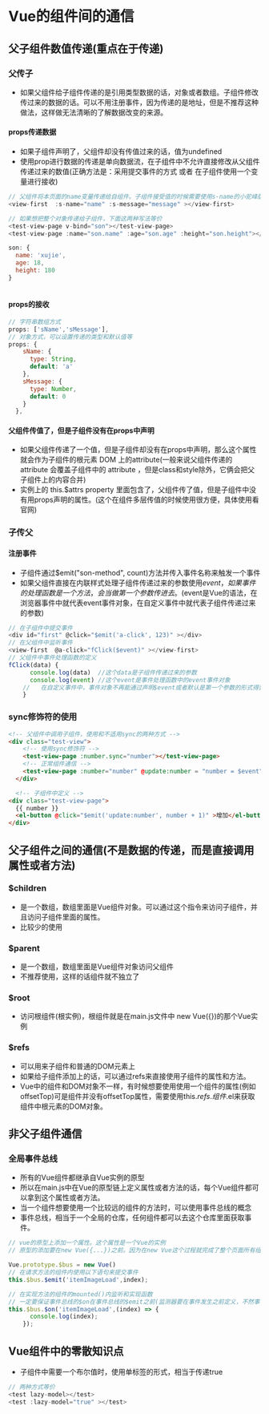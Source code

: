 # Vue的组件间的通信

## 父子组件数值传递(重点在于传递)

### 父传子

* 如果父组件给子组件传递的是引用类型数据的话，对象或者数组。子组件修改传过来的数据的话。可以不用注册事件，因为传递的是地址，但是不推荐这种做法，这样做无法清晰的了解数据改变的来源。

#### props传递数据

* 如果子组件声明了，父组件却没有传值过来的话，值为undefined
* 使用prop进行数据的传递是单向数据流，在子组件中不允许直接修改从父组件传递过来的数值(正确方法是：采用提交事件的方式 或者 在子组件使用一个变量进行接收)

```js
// 父组件将本页面的name变量传递给自组件。子组件接受值的时候需要使用s-name的小驼峰版本sName接收
<view-first  :s-name="name" :s-message="message" ></view-first>

// 如果想把整个对象传递给子组件，下面这两种写法等价
<test-view-page v-bind="son"></test-view-page>
<test-view-page :name="son.name" :age="son.age" :height="son.height"></test-view-page>

son: {
  name: 'xujie',
  age: 18,
  height: 180
}
    
```

#### props的接收

```js
// 字符串数组方式
props: ['sName','sMessage'],
// 对象方式，可以设置传递的类型和默认值等
props: {
    sName: {
      type: String,
      default: 'a'
    },
    sMessage: {
      type: Number,
      default: 0
    }
  },
```

#### 父组件传值了，但是子组件没有在props中声明

* 如果父组件传递了一个值，但是子组件却没有在props中声明，那么这个属性就会作为子组件的根元素 DOM 上的attribute(一般来说父组件传递的 attribute 会覆盖子组件中的 attribute ，但是class和style除外，它俩会把父子组件上的内容合并)
* 实例上的 this.$attrs property 里面包含了，父组件传了值，但是子组件中没有用props声明的属性。(这个在组件多层传值的时候使用很方便，具体使用看官网)

### 子传父

#### 注册事件

* 子组件通过$emit("son-method", count)方法并传入事件名称来触发一个事件
* 如果父组件直接在内联样式处理子组件传递过来的参数使用$event，如果事件的处理函数是一个方法，会当做第一个参数传进去。($event是Vue的语法，在浏览器事件中就代表event事件对象，在自定义事件中就代表子组件传递过来的参数)

```js
// 在子组件中提交事件
<div id="first" @click="$emit('a-click', 123)" ></div>
// 在父组件中监听事件
<view-first  @a-click="fClick($event)" ></view-first>
// 父组件中事件处理函数的定义
fClick(data) {
      console.log(data)  //这个data是子组件传递过来的参数
      console.log(event) //这个event是事件处理函数中的event事件对象
    //   在自定义事件中，事件对象不再能通过声明$event或者默认是第一个参数的形式得到了。只能通过在函数体中直接使用event变量的方式来获取event事件对象。
    }
```

### sync修饰符的使用

```html
<!-- 父组件中调用子组件，使用和不适用sync的两种方式 -->
<div class="test-view">
    <!-- 使用sync修饰符 -->
    <test-view-page :number.sync="number"></test-view-page>
    <!-- 正常组件通信 -->
    <test-view-page :number="number" @update:number = "number = $event"></test-view-page>
  </div>

  <!-- 子组件中定义 -->
<div class="test-view-page">
  {{ number }}
  <el-button @click="$emit('update:number', number + 1)" >增加</el-button>
</div>
```

## 父子组件之间的通信(不是数据的传递，而是直接调用属性或者方法)

### $children

* 是一个数组，数组里面是Vue组件对象。可以通过这个指令来访问子组件，并且访问子组件里面的属性。
* 比较少的使用

### $parent

* 是一个数组，数组里面是Vue组件对象访问父组件
* 不推荐使用，这样的话组件就不独立了

### $root

* 访问根组件(根实例)，根组件就是在main.js文件中 new Vue({})的那个Vue实例

### $refs

* 可以用来子组件和普通的DOM元素上
* 如果给子组件添加上的话，可以通过refs来直接使用子组件的属性和方法。
* Vue中的组件和DOM对象不一样，有时候想要使用使用一个组件的属性(例如offsetTop)可是组件并没有offsetTop属性，需要使用this.$refs.组件.$el来获取组件中根元素的DOM对象。

## 非父子组件通信

### 全局事件总线

* 所有的Vue组件都继承自Vue实例的原型
* 所以在main.js中在Vue的原型链上定义属性或者方法的话，每个Vue组件都可以拿到这个属性或者方法。
* 当一个组件想要使用一个比较远的组件的方法时，可以使用事件总线的概念
* 事件总线，相当于一个全局的仓库，任何组件都可以去这个仓库里面获取事件。

```js
// vue的原型上添加一个属性。这个属性是一个Vue的实例
// 原型的添加要在new Vue({...})之前。因为在new Vue这个过程就完成了整个页面所有组价的created和mounted。然而事件总线是在某个组件的mounted中被监听。所以事件总线的定义一定要在new Vue()之前。

Vue.prototype.$bus = new Vue()
// 在请求方法的组件内使用以下语句来提交事件
this.$bus.$emit('itemImageLoad',index);

// 在实现方法的组件的mounted()内监听和实现函数
// 一定要保证事件总线的$on在事件总线的$emit之前(监测器要在事件发生之前定义，不然事件发生了没有监测器监测导致事件不会执行)
this.$bus.$on('itemImageLoad',(index) => {
      console.log(index);
    });
```

## Vue组件中的零散知识点

* 子组件中需要一个布尔值时，使用单标签的形式，相当于传递true

```js
// 两种方式等价
<test lazy-model></test>
<test :lazy-model="true" ></test>
```

